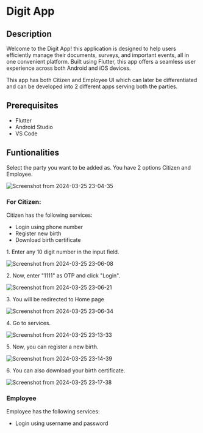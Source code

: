 <h1>Digit App</h1>

<h2>Description</h2>

<p>Welcome to the Digit App! this application is designed to help users efficiently manage their documents, surveys, and important events, all in one convenient platform. Built using Flutter, this app offers a seamless user experience across both Android and iOS devices.</p>

<p>This app has both Citizen and Employee UI which can later be differentiated and can be developed into 2 different apps serving both the parties.</p>

<h2>Prerequisites</h2>

<ul>
  <li>Flutter</li>
  <li>Android Studio</li>
  <li>VS Code</li>
</ul>

<h2>Funtionalities</h2>

<p>Select the party you want to be added as. You have 2 options Citizen and Employee.</p>

![Screenshot from 2024-03-25 23-04-35](https://github.com/Beserker-356/Digit_app/assets/141203631/76505459-8725-40b5-96e3-3a1715759dfb)


<h3>For Citizen: </h3>

<p>Citizen has the following services:</p> 
<ul>
  <li>Login using phone number</li>
  <li>Register new birth</li>
  <li>Download birth certificate</li>
</ul>

<p>1. Enter any 10 digit number in the input field.</p>

![Screenshot from 2024-03-25 23-06-08](https://github.com/Beserker-356/Digit_app/assets/141203631/144f18fd-1abc-4893-8073-ee52e5a2ee64)

<p>2. Now, enter "1111" as OTP and click "Login".</p>

![Screenshot from 2024-03-25 23-06-21](https://github.com/Beserker-356/Digit_app/assets/141203631/6f37ff39-93e1-4768-8a11-b605c1a7df94)

<p>3. You will be redirected to Home page</p>

![Screenshot from 2024-03-25 23-06-34](https://github.com/Beserker-356/Digit_app/assets/141203631/ef9e3a1a-559e-4bb0-ac35-7adba5c3d955)

<p>4. Go to services.</p>

![Screenshot from 2024-03-25 23-13-33](https://github.com/Beserker-356/Digit_app/assets/141203631/3ece6eb8-0258-4acf-a1ab-e6e48f9068c4)

<p>5. Now, you can register a new birth.</p>

![Screenshot from 2024-03-25 23-14-39](https://github.com/Beserker-356/Digit_app/assets/141203631/1d69bd36-584e-448a-b9be-72c9b8d91ba7)

<p>6. You can also download your birth certificate.</p>

![Screenshot from 2024-03-25 23-17-38](https://github.com/Beserker-356/Digit_app/assets/141203631/a00510f9-0b5a-40e8-a927-8faab6612a1d)

<h3>Employee</h3>

<p>Employee has the following services:</p> 
<ul>
  <li>Login using username and password</li>
</ul>
